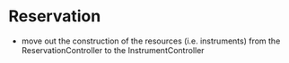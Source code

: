 # Reservation

* move out the construction of the resources (i.e. instruments) from the ReservationController to the InstrumentController


